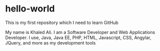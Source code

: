 # hello-world
This is my first repository which I need to learn GitHub

My name is Khaled Ali. I am a Software Developer and Web Applications Developer. I use, Java, Java EE, PHP, HTML, Javascript, CSS, Angylar, JQuery, and more as my development tools
